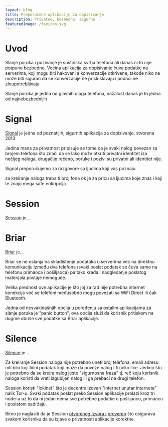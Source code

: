 ```yaml
---
layout: blog
title: Preporučene aplikacije za dopisivanje
description: Privatne, bezbedne, sigurne
featuredImage: /favicon.svg
---
```


# Uvod

Slanje poruka i pozivanje je suštinska svrha telefona ali danas ni to nije potpuno bezbedno. Većina aplikacija za dopisivanje čuva podatke na serverima, koji mogu biti hakovani a konverzacije otkrivene, takođe niko ne može biti siguran da se konverzacije ne prisluskivaju i podaci ne zloupotrebljivaju.

Slanje poruka je jedna od glavnih uloga telefona, nažalost danas je to jedna od najnebezbednijih 

# Signal
[Signal](https://www.signal.org/) je jedna od poznatijih, sigurnih aplikacija za dopisivanje, stvorena 2013 

Jedina mana za privatnost pripisuje se tome da je svaki nalog povezan sa brojem telefona što znači da se lako može otkriti privatni identitet iza nečijeg naloga, drugačije rečeno, poruke i pozivi su privatni ali identitet nije.

Signal preporučujemo za razgovore sa ljudima koji vas poznaju

za kreiranje naloga treba ti broj fona
ok je za pricu sa ljudima koje znas i koji te znaju
mega safe enkripcija

# Session
[Session](https://getsession.org/) je...

# Briar
[Briar](https://briarproject.org/) je...

Briar se ne oslanja na skladištenje podataka u serverima već na direktnu komunikaciju između dva telefona (svaki poslat podatak se čuva samo na telefonu primaoca i pošiljaoca) pa tako krađa i nadgledanje poslatog materijala postaje nemoguće.

Velika prednost ove aplikacije je što joj za rad nije potrebna internet konekcija već se telefoni međusobno mogu povezati sa WiFi Direct ili čak Bluetooth.

Jedna od nesvakidašnjih opcija u poređenju sa ostalim aplikacijama za slanje poruka je "panic button", ova opcija služi da korisnik pritiskom na dugme obriše sve podatke sa Briar aplikacije.

# Silence
[Silence](https://silence.im/) je...

Za kreiranje Session naloga nije potrebno uneti broj telefona, email adresu niti bilo koji lični podatak koji može da poveže nalog i fizičko lice. Jedino što je potrebno da se kreira nalog jeste "sigurnosna fraza" tj. reč koju korisnik naloga koristi da vrati izgubljen nalog ili ga prebaci na drugi telefon.

Session koristi "lokinet" što je decentralizovan "internet unutar interneta" nalik Tor-u. Svaki podatak poslat preko Session aplikacije prolazi kroz tri node-a uz to da ni jedan nema sve potrebne podatke o pošiljaocu, primaocu i poslatom sadržaju.

Bitno je naglasiti da je Session [otvorenog izvora i proveren](https://blog.quarkslab.com/resources/2021-05-04_audit-of-session-secure-messaging-application/20-08-Oxen-REP-v1.4.pdf) što osigurava svakom korisniku da su izjave o privatnosti aplikacije korektne.

